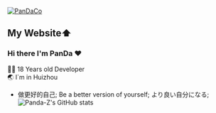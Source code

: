 [![PanDaCo](https://github.com/user-attachments/assets/26151098-d164-4a3f-8646-88440accaaf5)](https://c.pandaclog.xyz)

## My Website⬆️
### Hi there I'm PanDa ❤️

 👨‍💻 18 Years old Developer                            
 :earth_asia: I`m in Huizhou
- 做更好的自己; Be a better version of yourself; より良い自分になる; 
![Panda-Z's GitHub stats](https://github-readme-stats.vercel.app/api?username=Panda-Z&show_icons=true&theme=dark&hide_issues=true&card_width=550&bg_color=000000&title_color=58A6FF&icon_color=1F6FEB&text_color=C9D1D9&border_color=30363D&hide_rank=true)



